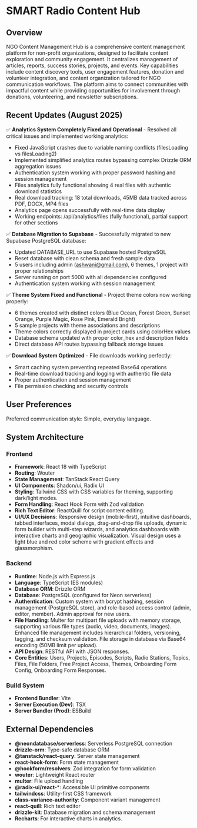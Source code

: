 # SMART Radio Content Hub

## Overview

NGO Content Management Hub is a comprehensive content management platform for non-profit organizations, designed to facilitate content exploration and community engagement. It centralizes management of articles, reports, success stories, projects, and events. Key capabilities include content discovery tools, user engagement features, donation and volunteer integration, and content organization tailored for NGO communication workflows. The platform aims to connect communities with impactful content while providing opportunities for involvement through donations, volunteering, and newsletter subscriptions.

## Recent Updates (August 2025)

✅ **Analytics System Completely Fixed and Operational** - Resolved all critical issues and implemented working analytics:
- Fixed JavaScript crashes due to variable naming conflicts (filesLoading vs filesLoading2)
- Implemented simplified analytics routes bypassing complex Drizzle ORM aggregation issues
- Authentication system working with proper password hashing and session management
- Files analytics fully functional showing 4 real files with authentic download statistics
- Real download tracking: 18 total downloads, 45MB data tracked across PDF, DOCX, MP4 files
- Analytics page opens successfully with real-time data display
- Working endpoints: /api/analytics/files (fully functional), partial support for other sections

✅ **Database Migration to Supabase** - Successfully migrated to new Supabase PostgreSQL database:
- Updated DATABASE_URL to use Supabase hosted PostgreSQL
- Reset database with clean schema and fresh sample data
- 5 users including admin (ashwani@gmail.com), 6 themes, 1 project with proper relationships
- Server running on port 5000 with all dependencies configured
- Authentication system working with session management

✅ **Theme System Fixed and Functional** - Project theme colors now working properly:
- 6 themes created with distinct colors (Blue Ocean, Forest Green, Sunset Orange, Purple Magic, Rose Pink, Emerald Bright)
- 5 sample projects with theme associations and descriptions  
- Theme colors correctly displayed in project cards using colorHex values
- Database schema updated with proper color_hex and description fields
- Direct database API routes bypassing fallback storage issues

✅ **Download System Optimized** - File downloads working perfectly:
- Smart caching system preventing repeated Base64 operations
- Real-time download tracking and logging with authentic file data
- Proper authentication and session management
- File permission checking and security controls

## User Preferences

Preferred communication style: Simple, everyday language.

## System Architecture

### Frontend
- **Framework**: React 18 with TypeScript
- **Routing**: Wouter
- **State Management**: TanStack React Query
- **UI Components**: Shadcn/ui, Radix UI
- **Styling**: Tailwind CSS with CSS variables for theming, supporting dark/light modes.
- **Form Handling**: React Hook Form with Zod validation
- **Rich Text Editor**: ReactQuill for script content editing.
- **UI/UX Decisions**: Responsive design (mobile-first), intuitive dashboards, tabbed interfaces, modal dialogs, drag-and-drop file uploads, dynamic form builder with multi-step wizards, and analytics dashboards with interactive charts and geographic visualization. Visual design uses a light blue and red color scheme with gradient effects and glassmorphism.

### Backend
- **Runtime**: Node.js with Express.js
- **Language**: TypeScript (ES modules)
- **Database ORM**: Drizzle ORM
- **Database**: PostgreSQL (configured for Neon serverless)
- **Authentication**: Custom system with bcrypt hashing, session management (PostgreSQL store), and role-based access control (admin, editor, member). Admin approval for new users.
- **File Handling**: Multer for multipart file uploads with memory storage, supporting various file types (audio, video, documents, images). Enhanced file management includes hierarchical folders, versioning, tagging, and checksum validation. File storage in database via Base64 encoding (50MB limit per upload).
- **API Design**: RESTful API with JSON responses.
- **Core Entities**: Users, Projects, Episodes, Scripts, Radio Stations, Topics, Files, File Folders, Free Project Access, Themes, Onboarding Form Config, Onboarding Form Responses.

### Build System
- **Frontend Bundler**: Vite
- **Server Execution (Dev)**: TSX
- **Server Bundler (Prod)**: ESBuild

## External Dependencies

- **@neondatabase/serverless**: Serverless PostgreSQL connection
- **drizzle-orm**: Type-safe database ORM
- **@tanstack/react-query**: Server state management
- **react-hook-form**: Form state management
- **@hookform/resolvers**: Zod integration for form validation
- **wouter**: Lightweight React router
- **multer**: File upload handling
- **@radix-ui/react-***: Accessible UI primitive components
- **tailwindcss**: Utility-first CSS framework
- **class-variance-authority**: Component variant management
- **react-quill**: Rich text editor
- **drizzle-kit**: Database migration and schema management
- **Recharts**: For interactive charts in analytics.